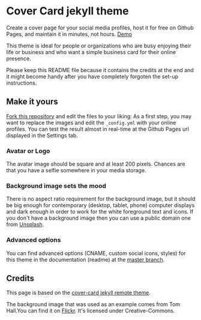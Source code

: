 # Cover Card jekyll theme

Create a cover page for your social media profiles, host it for free on Github Pages, and maintain it in minutes, not hours. [Demo](https://epidrome.github.io/cover-card)

This theme is ideal for people or organizations who are busy enjoying their life or business and who want a simple business card for their online presence.

Please keep this README file because it contains the credits at the end and it might become handy after you have completely forgoten the set-up instructions.

## Make it yours

[Fork this repository](https://github.com/epidrome/cover-card/fork) and edit the files to your liking: As a first step, you may want to replace the images and edit the `_config.yml` with your online profiles. You can test the result almost in real-time at the Github Pages url displayed in the Settings tab.

### Avatar or Logo

The avatar image should be square and at least 200 pixels. Chances are that you have a selfie somewhere in your media storage. 

### Background image sets the mood

There is no aspect ratio requirement for the background image, but it should be big enough for contemporary (desktop, tablet, phone) computer displays and dark enough in order to work for the white foreground text and icons. If you don't have a background image then you can use a public domain one from [Unsplash](https://unsplash.com/).

### Advanced options

You can find advanced options (CNAME, custom social icons, styles) for this theme in the documentation (readme) at the [master branch](https://github.com/epidrome/cover-card/tree/master).

## Credits

This page is based on the [cover-card jekyll remote theme](https://github.com/epidrome/cover-card/).

The background image that was used as an example comes from Tom Hall.You can find it on [Flickr](https://flic.kr/p/pqEPBb). It's licensed under Creative-Commons.
